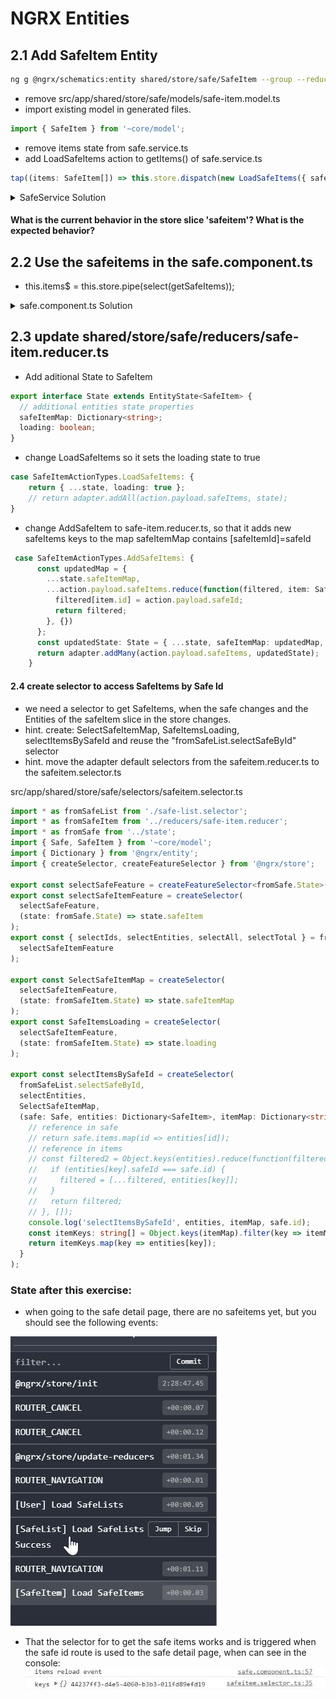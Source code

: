 # NGRX Entities

## 2.1 Add SafeItem Entity

```bash
ng g @ngrx/schematics:entity shared/store/safe/SafeItem --group --reducers state/index.ts
```

- remove src/app/shared/store/safe/models/safe-item.model.ts
- import existing model in generated files.

```typescript
import { SafeItem } from '~core/model';
```
- remove items state from safe.service.ts
- add LoadSafeItems action to getItems() of safe.service.ts

```typescript
tap((items: SafeItem[]) => this.store.dispatch(new LoadSafeItems({ safeItems: items }))),
```

<details><summary>SafeService Solution</summary>

```typescript
import { Injectable } from '@angular/core';
import { Safe, SafeItem } from '../model';
import { Observable, Subject, BehaviorSubject, timer, interval, ReplaySubject, of } from 'rxjs';
import {
  map,
  switchMap,
  switchMapTo,
  tap,
  concatMapTo,
  take,
  startWith,
  shareReplay,
  filter,
  catchError,
  delay
} from 'rxjs/operators';
import { HttpClient } from '@angular/common/http';
import { Store, select } from '@ngrx/store';
import { selectSafes, selectSafesLoading } from '~shared/store/safe/selectors/safe-list.selector';
import {
  LoadSafeListsSuccess,
  LoadSafeAfterUserAddItem,
  LoadSafeListsFailure
} from '~shared/store/safe/actions/safe-list.actions';
import { State } from 'app/root-store/state';
import { LoadSafeItems } from '~shared/store/safe/actions/safe-item.actions';

@Injectable({
  providedIn: 'root'
})
export class SafeService {
  private readonly safesUrl = '/api/safes';

  constructor(private http: HttpClient, private store: Store<State>) {
    store
      .pipe(
        select(selectSafesLoading),
        filter(Boolean),
        switchMapTo(this.loadSafes()),
        catchError(err => {
          this.store.dispatch(new LoadSafeListsFailure());
          return of(null);
        }),
        filter(Boolean),
        delay(2000)
      )
      .subscribe(safes => this.store.dispatch(new LoadSafeListsSuccess({ safes: safes })));
  }

  loadSafes(): Observable<Safe[]> {
    return this.http.get(this.safesUrl).pipe(map((safes: Safe[]) => safes));
  }

  addItem(item: SafeItem, safeId: string): Observable<SafeItem> {
    console.log(item, safeId, this.http);
    return this.http.post(this.safesUrl + `/${safeId}/items`, item).pipe(
      map((response: SafeItem) => response),
      tap(x => this.store.dispatch(new LoadSafeAfterUserAddItem()))
    );
  }

  getItems(safeId: string): Observable<SafeItem[]> {
    const result$ = this.http.get(this.safesUrl + `/${safeId}/items`).pipe(
      map((items: SafeItem[]) => items),
      tap((items: SafeItem[]) => this.store.dispatch(new LoadSafeItems({ safeItems: items }))),
      shareReplay(1)
    );
    return result$;
  }
}
```

</details>

#### What is the current behavior in the store slice 'safeitem'? What is the expected behavior?

## 2.2  Use the safeitems in the safe.component.ts

- this.items$ = this.store.pipe(select(getSafeItems));

<details><summary>safe.component.ts Solution</summary>
  
```typescript
import { Component, OnInit, ChangeDetectionStrategy, Input } from '@angular/core';
import { ActivatedRoute, ParamMap } from '@angular/router';
import { switchMap, map, withLatestFrom, switchMapTo, tap } from 'rxjs/operators';
import { Observable, merge, Subject } from 'rxjs';
import { Safe, SafeItem } from '~core/model';
import { SafeService, FileService } from '~core/services';
import { AddSafeItemDialogComponent } from '../add-safe-item-dialog';
import { MatDialog } from '@angular/material';
import { select, Store } from '@ngrx/store';
import { State } from 'app/root-store/state';
import { selectItemsBySafeId } from '~shared/store/safe/selectors/safeitem.selector';
import { LoadSafeItems } from '~shared/store/safe/actions/safe-item.actions';

@Component({
  selector: 'cool-safe',
  templateUrl: './safe.component.html',
  styleUrls: ['./safe.component.scss'],
  changeDetection: ChangeDetectionStrategy.OnPush
})
export class SafeComponent implements OnInit {
  showAddButton$: Observable<boolean>;
  safe$: Observable<Safe>;
  items$: Observable<SafeItem[]>;
  trigger$: Subject<any> = new Subject<any>();

  constructor(
    private fileService: FileService,
    private activatedRoute: ActivatedRoute,
    private service: SafeService,
    private store: Store<State>,
    private dialog: MatDialog
  ) {}

  ngOnInit() {
    // Changed in Exercise 9.4.1
    // this.safe$ = this.activatedRoute.paramMap.pipe(switchMap((params: ParamMap) => this.service.getSafe(params.get('id'))));
    this.safe$ = this.activatedRoute.data.pipe(
      map((data: { safe: Safe }) => {
        return data.safe;
      })
    );

    this.showAddButton$ = this.activatedRoute.data.pipe(
      map((data: { showAddButton: boolean }) => {
        return data.showAddButton;
      })
    );

    // this.items$ = merge(this.safe$, this.trigger$).pipe(
    //   withLatestFrom(this.safe$),
    //   switchMap(([trigger, safe]: [any, Safe]) => this.service.getItems(safe.id))
    // );
    const itemsReloadEvent$ = merge(this.safe$, this.trigger$).pipe(
      withLatestFrom(this.safe$),
      tap(([trigger, safe]: [any, Safe]) => this.store.dispatch(new LoadSafeItems({ safeId: safe.id })))
    );
    itemsReloadEvent$.subscribe(() => console.log('items reload event'));
    this.items$ = this.store.pipe(select(selectItemsBySafeId));
  }

  openInvoice(id: string) {
    this.fileService
      .get(id)
      .then(image => {
        // console.log(image);
        const newTab = window.open();
        newTab.document.body.innerHTML = '<img src="' + image + '">';
      })
      .catch(err => console.error('invoice not found:', id, err));
  }

  onAddSafeItem(event) {
    const dialogRef = this.dialog.open(AddSafeItemDialogComponent, {
      // height: '800px',
      width: '600px',
      backdropClass: 'logindialog-overlay',
      panelClass: 'logindialog-panel'
    });
    dialogRef
      .afterClosed()
      .pipe(withLatestFrom(this.safe$))
      .subscribe(([result, safe]) => {
        if (!!result) {
          console.log(`Dialog result: ${result}`);
          const result$ = this.service.addItem(result, safe.id);
          result$.subscribe(this.trigger$);
        }
      });
  }
}
```

</details>



## 2.3 update shared/store/safe/reducers/safe-item.reducer.ts

- Add aditional State to SafeItem 

```typescript
export interface State extends EntityState<SafeItem> {
  // additional entities state properties
  safeItemMap: Dictionary<string>;
  loading: boolean;
}
```

- change LoadSafeItems so it sets the loading state to true

```typescript
case SafeItemActionTypes.LoadSafeItems: {
    return { ...state, loading: true };
    // return adapter.addAll(action.payload.safeItems, state);
}
```

- change AddSafeItem to safe-item.reducer.ts, so that it adds new safeItems keys to the map safeItemMap contains [safeItemId]=safeId

```typescript
 case SafeItemActionTypes.AddSafeItems: {
      const updatedMap = {
        ...state.safeItemMap,
        ...action.payload.safeItems.reduce(function(filtered, item: SafeItem) {
          filtered[item.id] = action.payload.safeId;
          return filtered;
        }, {})
      };
      const updatedState: State = { ...state, safeItemMap: updatedMap, loading: false } as State;
      return adapter.addMany(action.payload.safeItems, updatedState);
    }
```

#### 2.4 create selector to access SafeItems by Safe Id 

- we need a selector to get SafeItems, when the safe changes and the Entities of the safeItem slice in the store changes.
- hint. create: SelectSafeItemMap, SafeItemsLoading, selectItemsBySafeId and reuse the "fromSafeList.selectSafeById" selector
- hint. move the adapter default selectors from the safeitem.reducer.ts to the safeitem.selector.ts

src/app/shared/store/safe/selectors/safeitem.selector.ts

```typescript
import * as fromSafeList from './safe-list.selector';
import * as fromSafeItem from '../reducers/safe-item.reducer';
import * as fromSafe from '../state';
import { Safe, SafeItem } from '~core/model';
import { Dictionary } from '@ngrx/entity';
import { createSelector, createFeatureSelector } from '@ngrx/store';

export const selectSafeFeature = createFeatureSelector<fromSafe.State>('safe');
export const selectSafeItemFeature = createSelector(
  selectSafeFeature,
  (state: fromSafe.State) => state.safeItem
);
export const { selectIds, selectEntities, selectAll, selectTotal } = fromSafeItem.adapter.getSelectors(
  selectSafeItemFeature
);

export const SelectSafeItemMap = createSelector(
  selectSafeItemFeature,
  (state: fromSafeItem.State) => state.safeItemMap
);
export const SafeItemsLoading = createSelector(
  selectSafeItemFeature,
  (state: fromSafeItem.State) => state.loading
);

export const selectItemsBySafeId = createSelector(
  fromSafeList.selectSafeById,
  selectEntities,
  SelectSafeItemMap,
  (safe: Safe, entities: Dictionary<SafeItem>, itemMap: Dictionary<string>): SafeItem[] => {
    // reference in safe
    // return safe.items.map(id => entities[id]);
    // reference in items
    // const filtered2 = Object.keys(entities).reduce(function(filtered, key) {
    //   if (entities[key].safeId === safe.id) {
    //     filtered = [...filtered, entities[key]];
    //   }
    //   return filtered;
    // }, []);
    console.log('selectItemsBySafeId', entities, itemMap, safe.id);
    const itemKeys: string[] = Object.keys(itemMap).filter(key => itemMap[key] === safe.id);
    return itemKeys.map(key => entities[key]);
  }
);

```

### State after this exercise:

- when going to the safe detail page, there are no safeitems yet, but you should see the following events:

![Redux](screenshots/reduxtools-ex2.jpg)

- That the selector for to get the safe items works and is triggered when the safe id route is used to the safe detail page, when can see in the console:
![Redux](screenshots/console-ex2.jpg)

